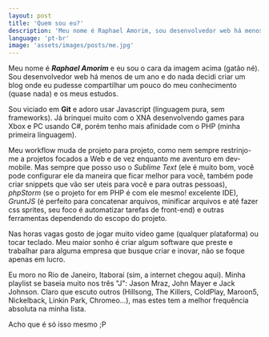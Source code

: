 ```yaml
---
layout: post
title: 'Quem sou eu?'
description: 'Meu nome é Raphael Amorim, sou desenvolvedor web há menos de um ano e decidi compartilhar um pouco do meu conhecimento e os meus estudos.'
language: 'pt-br'
image: 'assets/images/posts/me.jpg'
---
```


Meu nome é ***Raphael Amorim*** e eu sou o cara da imagem acima (gatão né). Sou desenvolvedor web há menos de um ano e do nada decidi criar um blog onde eu pudesse compartilhar um pouco do meu conhecimento (quase nada) e os meus estudos.

<!-- more -->

Sou viciado em **Git** e adoro usar Javascript (linguagem pura, sem frameworks). Já brinquei muito com o XNA desenvolvendo games para Xbox e PC usando C#, porém tenho mais afinidade com o PHP (minha primeira linguagem).

Meu workflow muda de projeto para projeto, como nem sempre restrinjo-me a projetos focados a Web e de vez enquanto me aventuro em dev-mobile. Mas sempre que posso uso o *Sublime Text* (ele é muito bom, você pode configurar ele da maneira que ficar melhor para você, também pode criar snippets que vão ser uteis para você e para outras pessoas), *phpStorm* (se o projeto for em PHP é com ele mesmo! excelente IDE), *GruntJS* (é perfeito para concatenar arquivos, minificar arquivos e até fazer css sprites, seu foco é automatizar tarefas de front-end) e outras ferramentas dependendo do escopo do projeto.

Nas horas vagas gosto de jogar muito video game (qualquer plataforma) ou tocar teclado. Meu maior sonho é criar algum software que preste e trabalhar para alguma empresa que busque criar e inovar, não se foque apenas em lucro.

Eu moro no Rio de Janeiro, Itaboraí (sim, a internet chegou aqui). Minha playlist se baseia muito nos três "J": Jason Mraz, John Mayer e Jack Johnson. Claro que escuto outros (Hillsong, The Killers, ColdPlay, Maroon5, Nickelback, Linkin Park, Chromeo...), mas estes tem a melhor frequência absoluta na minha lista.

Acho que é só isso mesmo ;P
